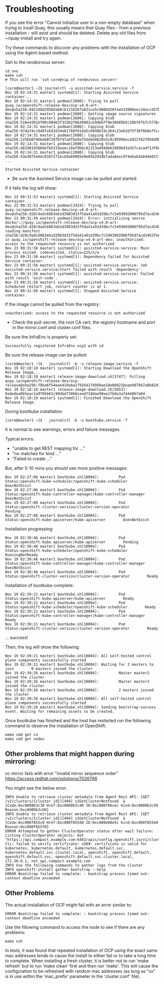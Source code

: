 # Troubleshooting 

If you see the error "Cannot initialize user in a non-empty database" when trying to insall Quay, this usually means that Quay files - from a previous installation - still exist 
and should be deleted.  Delete any old files from ~/quay-install and try again.

Try these commands to discover any problems with the installation of OCP using the Agent-based method.

Ssh to the rendezvous server:

```
cd sno
make ssh
# This will run `ssh core@<ip of rendezvous server>`

[core@master1 ~]$ journalctl -u assisted-service.service -f 
Nov 19 02:14:31 master1 systemd[1]: Starting Assisted Service container...
Nov 19 02:14:31 master1 podman[2600]: Trying to pull quay.io/openshift-release-dev/ocp-v4.0-art-dev@sha256:042248d2950dab0cb12163bfa021ce5c980b828feeb33080eec24accd5fb8adc...
Nov 19 02:14:31 master1 podman[2600]: Getting image source signatures
Nov 19 02:14:31 master1 podman[2600]: Copying blob sha256:516e4391bf00c004b3f333b2f8649982ce9dbb7f0e30405b5c10bf67b7c573bc
Nov 19 02:14:31 master1 podman[2600]: Copying blob sha256:97da74cc6d8fa5d1634eb1760fd1da5c6048619c264c23e62d75f3bf6b8ef5c4
Nov 19 02:14:31 master1 podman[2600]: Copying blob sha256:225bb0746beb8f28f6f4fadfba9a75debd4628e3c9c95956eca922f82f956d9b
Nov 19 02:14:31 master1 podman[2600]: Copying blob sha256:d8190195889efb5333eeec18af9b6c82313edd4db62989bd3a357caca4f13f0e
Nov 19 02:14:31 master1 podman[2600]: Copying blob sha256:43e3075e6dc816f272ecb9a69965e9e05b2938bfada8eec974e6ab4ab9de65f3
...

Started Assisted Service container
```

- Be sure the Assisted Service image can be pulled and started.

If it fails the log will show:

```
Nov 23 09:31:53 master1 systemd[1]: Starting Assisted Service container...
Nov 23 09:31:53 master1 podman[2424]: Trying to pull quay.io/openshift-release-dev/ocp-v4.0-art-dev@sha256:d28c9adc6863eb1d3983d15f5da41a91d39bc7c5493092006f95d7acd2463fe6...
Nov 23 09:31:56 master1 podman[2424]: Error: initializing source docker://quay.io/openshift-release-dev/ocp-v4.0-art-dev@sha256:d28c9adc6863eb1d3983d15f5da41a91d39bc7c5493092006f95d7acd2463fe6: reading manifest sha256:d28c9adc6863eb1d3983d15f5da41a91d39bc7c5493092006f95d7acd2463fe6 in quay.io/openshift-release-dev/ocp-v4.0-art-dev: unauthorized: access to the requested resource is not authorized
Nov 23 09:31:56 master1 systemd[1]: assisted-service.service: Main process exited, code=exited, status=125/n/a
Nov 23 09:31:56 master1 systemd[1]: Dependency failed for Assisted Service container.
Nov 23 09:31:56 master1 systemd[1]: assisted-service.service: Job assisted-service.service/start failed with result 'dependency'.
Nov 23 09:31:56 master1 systemd[1]: assisted-service.service: Failed with result 'exit-code'.
Nov 23 09:31:56 master1 systemd[1]: assisted-service.service: Scheduled restart job, restart counter is at 1.
Nov 23 09:31:56 master1 systemd[1]: Stopped Assisted Service container.
```


If the image cannot be pulled from the registry:

```
unauthorized: access to the requested resource is not authorized
```
- Check the pull-secret, the root CA cert, the registry hostname and port in the mirror.conf and cluster.conf files. 

Be sure the InfraEnv is properly set:

```
Successfully registered InfraEnv ocp1 with id
```

Be sure the release image can be pulled:

```
[core@master1 ~]$   journalctl -b -u release-image.service -f
Nov 19 02:18:18 master1 systemd[1]: Starting Download the OpenShift Release Image...
Nov 19 02:18:18 master1 release-image-download.sh[5747]: Pulling quay.io/openshift-release-dev/ocp-release@sha256:f8ba6f54eae419aba17926417d950ae18e06021beae9d7947a8b8243ad48353a...
Nov 19 02:18:18 master1 release-image-download.sh[5853]: 0adedea0b5eac1a9f85b61c904bd73060cea4718dae98ee1fb8a3af444067a0d
Nov 19 02:18:19 master1 systemd[1]: Finished Download the OpenShift Release Image.
```

During bootkube installation:

```
[core@master1 ~]$   journalctl -b -u bootkube.service -f
```

It is normal to see warnings, errors and failure messages.  

Typical errors:
- "unable to get REST mapping for ..."
- "no matches for kind ..." 
- "Failed to create ..."

But, after 5-10 mins you should see more positive messages:

```
Nov 19 02:27:06 master1 bootkube.sh[10004]:         Pod Status:openshift-kube-scheduler/openshift-kube-scheduler        DoesNotExist
Nov 19 02:27:06 master1 bootkube.sh[10004]:         Pod Status:openshift-kube-controller-manager/kube-controller-manager        DoesNotExist
Nov 19 02:27:06 master1 bootkube.sh[10004]:         Pod Status:openshift-cluster-version/cluster-version-operator        Pending
Nov 19 02:27:06 master1 bootkube.sh[10004]:         Pod Status:openshift-kube-apiserver/kube-apiserver        DoesNotExist
```

Installation progressing:

```
Nov 19 02:38:46 master1 bootkube.sh[10004]:         Pod Status:openshift-kube-apiserver/kube-apiserver        Pending
Nov 19 02:38:46 master1 bootkube.sh[10004]:         Pod Status:openshift-kube-scheduler/openshift-kube-scheduler        RunningNotReady
Nov 19 02:38:46 master1 bootkube.sh[10004]:         Pod Status:openshift-kube-controller-manager/kube-controller-manager        DoesNotExist
Nov 19 02:38:46 master1 bootkube.sh[10004]:         Pod Status:openshift-cluster-version/cluster-version-operator        Ready
```

Installation of bootkube complete:
```
Nov 19 02:39:21 master1 bootkube.sh[10004]:         Pod Status:openshift-kube-apiserver/kube-apiserver        Ready
Nov 19 02:39:21 master1 bootkube.sh[10004]:         Pod Status:openshift-kube-scheduler/openshift-kube-scheduler        Ready
Nov 19 02:39:21 master1 bootkube.sh[10004]:         Pod Status:openshift-kube-controller-manager/kube-controller-manager        Ready
Nov 19 02:39:21 master1 bootkube.sh[10004]:         Pod Status:openshift-cluster-version/cluster-version-operator        Ready
```

... success!

Then, the log will show the following: 

```
Nov 19 02:39:21 master1 bootkube.sh[10004]: All self-hosted control plane components successfully started
Nov 19 02:39:21 master1 bootkube.sh[10004]: Waiting for 2 masters to join        0 masters joined the cluster
Nov 19 02:39:26 master1 bootkube.sh[10004]:         Master master2 joined the cluster                                                                                    
Nov 19 02:39:26 master1 bootkube.sh[10004]:         Master master3 joined the cluster                                                                                    
Nov 19 02:39:26 master1 bootkube.sh[10004]:         2 masters joined the cluster
Nov 19 02:39:26 master1 bootkube.sh[10004]: All self-hosted control plane components successfully started
Nov 19 02:39:26 master1 bootkube.sh[10004]: Sending bootstrap-success event. Waiting for remaining assets to be created.
```

Once bootkube has finished and the host has restarted run the following command to observe the installation of OpenShift:

```
make cmd get co
make cmd get nodes
```

## Other problems that might happen during mirroring: 

oc mirror fails with error "invalid mirror sequence order"
https://access.redhat.com/solutions/7026766

You might see the below error:

```
INFO Unable to retrieve cluster metadata from Agent Rest API: [GET /v2/clusters/{cluster_id}][404] v2GetClusterNotFound  &{Code:0xc0000b3c30 Href:0xc0000b3c40 ID:0xc000f06cec Kind:0xc0000b3c50 Reason:0xc0000b3c60} 
INFO Unable to retrieve cluster metadata from Agent Rest API: [GET /v2/clusters/{cluster_id}][404] v2GetClusterNotFound  &{Code:0xc000f855c0 Href:0xc000f855d0 ID:0xc000e80e5c Kind:0xc000f855e0 Reason:0xc000f855f0} 
ERROR Attempted to gather ClusterOperator status after wait failure: Listing ClusterOperator objects: Get "https://api.compact.example.com:6443/apis/config.openshift.io/v1/clusteroperators": tls: failed to verify certificate: x509: certificate is valid for kubernetes, kubernetes.default, kubernetes.default.svc, kubernetes.default.svc.cluster.local, openshift, openshift.default, openshift.default.svc, openshift.default.svc.cluster.local, 172.30.0.1, not api.compact.example.com 
INFO Use the following commands to gather logs from the cluster 
INFO openshift-install gather bootstrap --help    
ERROR Bootstrap failed to complete: : bootstrap process timed out: context deadline exceeded 
```

## Other Problems

The actual installation of OCP might fail with an error similar to:

```
ERROR Bootstrap failed to complete: : bootstrap process timed out: context deadline exceeded
```

Use the fillowing command to access the node to see if there are any problems:
```
make ssh
```

In tests, it was found that repeated installation of OCP using the exact same mac addresses tends to cause the install to either fail or to take a long time to complete.
When installing a fresh cluster, it is better not to run 'make refresh' but to run 'make clean' first and then run 'make'. This will cause the configuration to be refreshed with random mac addresses (as long as "xx" is in use within the 'mac_prefix' parameter in the 'cluster.conf' file).


